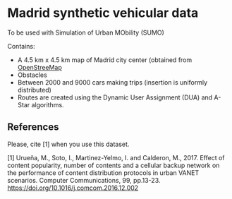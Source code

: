 # Madrid synthetic vehicular data

To be used with Simulation of Urban MObility (SUMO)

Contains:
- A 4.5 km x 4.5 km map of Madrid city center (obtained from [OpenStreeMap](https://www.openstreetmap.org/copyright)
- Obstacles
- Between 2000 and 9000 cars making trips (insertion is uniformly distributed)
- Routes are created using the Dynamic User Assignment (DUA) and A-Star algorithms.

## References
Please, cite [1] when you use this dataset.

[1] Urueña, M., Soto, I., Martinez-Yelmo, I. and Calderon, M., 2017. Effect of content popularity, number of contents and a cellular backup network on the performance of content distribution protocols in urban VANET scenarios. Computer Communications, 99, pp.13-23. https://doi.org/10.1016/j.comcom.2016.12.002

